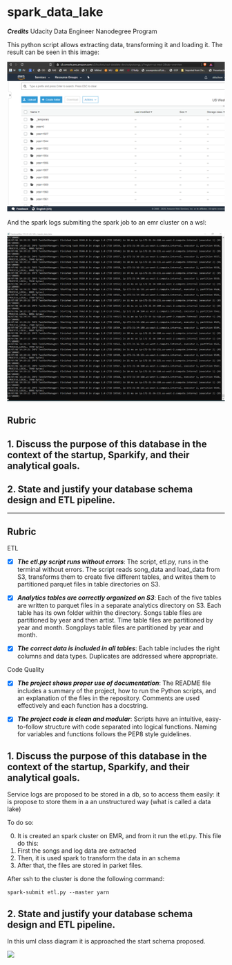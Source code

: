 # spark_data_lake


***Credits***
Udacity Data Engineer Nanodegree Program

This python script allows extracting data, transforming it and loading it. The result can be seen in this image:

![S3_output](https://github.com/ablazleon/spark_data_lake/blob/master/S3_output.png)

And the spark logs submiting the spark job to an emr cluster on a wsl:

![Spark_logs](https://github.com/ablazleon/spark_data_lake/blob/master/Spark_logs.png)


## Rubric
## 1. Discuss the purpose of this database in the context of the startup, Sparkify, and their analytical goals.
## 2. State and justify your database schema design and ETL pipeline.

-----------


## Rubric

ETL

- [x] ***The etl.py script runs without errors***: The script, etl.py, runs in the terminal without errors. The script reads song_data and load_data from S3, transforms them to create five different tables, and writes them to partitioned parquet files in table directories on S3.

- [x] ***Analytics tables are correctly organized on S3***: Each of the five tables are written to parquet files in a separate analytics directory on S3. Each table has its own folder within the directory. Songs table files are partitioned by year and then artist. Time table files are partitioned by year and month. Songplays table files are partitioned by year and month.

- [x] ***The correct data is included in all tables***: Each table includes the right columns and data types. Duplicates are addressed where appropriate.

Code Quality

- [x] ***The project shows proper use of documentation***: The README file includes a summary of the project, how to run the Python scripts, and an explanation of the files in the repository. Comments are used effectively and each function has a docstring.

- [x] ***The project code is clean and modular***: Scripts have an intuitive, easy-to-follow structure with code separated into logical functions. Naming for variables and functions follows the PEP8 style guidelines.

## 1. Discuss the purpose of this database in the context of the startup, Sparkify, and their analytical goals.

Service logs are proposed to be stored in a db, so to access them easily: it is propose to store them in a an unstructured way (what is called a data lake)

 To do so:
 
 0. It is created an spark cluster on EMR, and from it run the etl.py. This file do this:
 1. First the songs and log data are extracted
 2. Then, it is used spark to transform the data in an schema 
 3. After that, the files are stored in parket files.
 
 After ssh to the cluster is done the following command:
 
 ```
 spark-submit etl.py --master yarn
 ```

## 2. State and justify your database schema design and ETL pipeline.

In this uml class diagram it is approached the start schema proposed.

<img src="http://yuml.me/diagram/plain/class/[songplays|songplay_id;start_time;user_id;level;song_id;artist_id;session_id;location;user_agent]-[Users {bg:orange}| user_id; first_name;last_name;gender;level], [songplays]-[songs {bg:orange}|song_id;title;artist_id;year;duration] , [songplays]-[artists {bg:orange}|artist_id;name;location;latitude;longitude], [songplays]-[time {bg:orange}|start_time;hour;day;week;month;year;weekday]">
